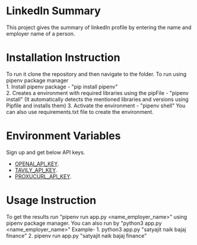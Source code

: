 # LinkedIn Summary
This project gives the summary of linkedIn profile by entering the name and employer name of a person.
# Installation Instruction
To run it clone the repository and then navigate to the folder. To run using pipenv package manager  
    1. Install pipenv package - "pip install pipenv"  
    2. Creates a environment with required libraries using the pipFile - "pipenv install" (It automatically detects the mentioned libraries and versions using Pipfile and installs them)
    3. Activate the environment - "pipenv shell" 
You can also use requirements.txt file to create the environment.
# Environment Variables
Sign up and get below API keys.
- [OPENAI_API_KEY](https://help.openai.com/en/articles/4936850-where-do-i-find-my-openai-api-key).
- [TAVILY_API_KEY](https://app.tavily.com/sign-in).
- [PROXUCURL_API_KEY](https://nubela.co/proxycurl/linkedin).
# Usage Instruction
To get the results run "pipenv run app.py <name_employer_name>" using pipenv package manager.
You can also run by "python3 app.py <name_employer_name>"
Example- 1. python3 app.py "satyajit naik bajaj finance"
         2. pipenv run app.py "satyajit naik bajaj finance"